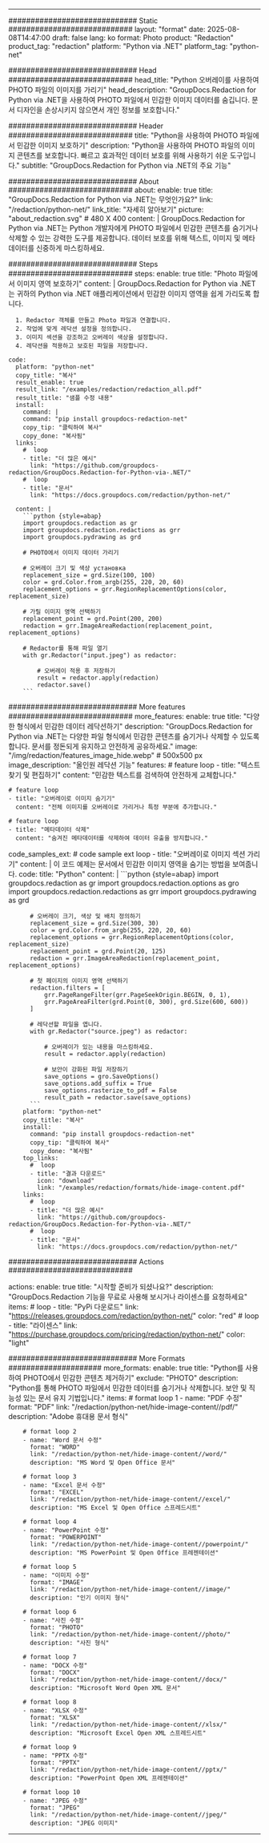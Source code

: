 
---
############################# Static ############################
layout: "format"
date:  2025-08-08T14:47:00
draft: false
lang: ko
format: Photo
product: "Redaction"
product_tag: "redaction"
platform: "Python via .NET"
platform_tag: "python-net"

############################# Head ############################
head_title: "Python 오버레이를 사용하여 PHOTO 파일의 이미지를 가리기"
head_description: "GroupDocs.Redaction for Python via .NET을 사용하여 PHOTO 파일에서 민감한 이미지 데이터를 숨깁니다. 문서 디자인을 손상시키지 않으면서 개인 정보를 보호합니다."

############################# Header ############################
title: "Python을 사용하여 PHOTO 파일에서 민감한 이미지 보호하기" 
description: "Python을 사용하여 PHOTO 파일의 이미지 콘텐츠를 보호합니다. 빠르고 효과적인 데이터 보호를 위해 사용하기 쉬운 도구입니다."
subtitle: "GroupDocs.Redaction for Python via .NET의 주요 기능" 

############################# About ############################
about:
    enable: true
    title: "GroupDocs.Redaction for Python via .NET는 무엇인가요?"
    link: "/redaction/python-net/"
    link_title: "자세히 알아보기"
    picture: "about_redaction.svg" # 480 X 400
    content: |
       GroupDocs.Redaction for Python via .NET는 Python 개발자에게 PHOTO 파일에서 민감한 콘텐츠를 숨기거나 삭제할 수 있는 강력한 도구를 제공합니다. 데이터 보호를 위해 텍스트, 이미지 및 메타데이터를 신중하게 마스킹하세요.

############################# Steps ############################
steps:
    enable: true
    title: "Photo 파일에서 이미지 영역 보호하기"
    content: |
      GroupDocs.Redaction for Python via .NET는 귀하의 Python via .NET 애플리케이션에서 민감한 이미지 영역을 쉽게 가리도록 합니다.
      
      1. Redactor 객체를 만들고 Photo 파일과 연결합니다.
      2. 작업에 맞게 레닥션 설정을 정의합니다.
      3. 이미지 섹션을 강조하고 오버레이 색상을 설정합니다.
      4. 레닥션을 적용하고 보호된 파일을 저장합니다.
   
    code:
      platform: "python-net"
      copy_title: "복사"
      result_enable: true
      result_link: "/examples/redaction/redaction_all.pdf"
      result_title: "샘플 수정 내용"
      install:
        command: |
        command: "pip install groupdocs-redaction-net"
        copy_tip: "클릭하여 복사"
        copy_done: "복사됨"
      links:
        #  loop
        - title: "더 많은 예시"
          link: "https://github.com/groupdocs-redaction/GroupDocs.Redaction-for-Python-via-.NET/"
        #  loop
        - title: "문서"
          link: "https://docs.groupdocs.com/redaction/python-net/"
          
      content: |
        ```python {style=abap}
        import groupdocs.redaction as gr
        import groupdocs.redaction.redactions as grr
        import groupdocs.pydrawing as grd

        # PHOTO에서 이미지 데이터 가리기

        # 오버레이 크기 및 색상 установка
        replacement_size = grd.Size(100, 100)
        color = grd.Color.from_argb(255, 220, 20, 60)
        replacement_options = grr.RegionReplacementOptions(color, replacement_size)

        # 가릴 이미지 영역 선택하기
        replacement_point = grd.Point(200, 200)
        redaction = grr.ImageAreaRedaction(replacement_point, replacement_options)
                
        # Redactor를 통해 파일 열기
        with gr.Redactor("input.jpeg") as redactor:

            # 오버레이 적용 후 저장하기
            result = redactor.apply(redaction)
            redactor.save()
        ```            


############################# More features ############################
more_features:
  enable: true
  title: "다양한 형식에서 민감한 데이터 레닥션하기"
  description: "GroupDocs.Redaction for Python via .NET는 다양한 파일 형식에서 민감한 콘텐츠를 숨기거나 삭제할 수 있도록 합니다. 문서를 정돈되게 유지하고 안전하게 공유하세요."
  image: "/img/redaction/features_image_hide.webp" # 500x500 px
  image_description: "올인원 레닥션 기능"
  features:
    # feature loop
    - title: "텍스트 찾기 및 편집하기"
      content: "민감한 텍스트를 검색하여 안전하게 교체합니다."

    # feature loop
    - title: "오버레이로 이미지 숨기기"
      content: "전체 이미지를 오버레이로 가리거나 특정 부분에 추가합니다."

    # feature loop
    - title: "메타데이터 삭제"
      content: "숨겨진 메타데이터를 삭제하여 데이터 유출을 방지합니다."
      
  code_samples_ext:
    # code sample ext loop
    - title: "오버레이로 이미지 섹션 가리기"
      content: |
        이 코드 예제는 문서에서 민감한 이미지 영역을 숨기는 방법을 보여줍니다.
      code:
        title: "Python"
        content: |
          ```python {style=abap}
          import groupdocs.redaction as gr
          import groupdocs.redaction.options as gro
          import groupdocs.redaction.redactions as grr
          import groupdocs.pydrawing as grd

          # 오버레이 크기, 색상 및 배치 정의하기
          replacement_size = grd.Size(300, 30)
          color = grd.Color.from_argb(255, 220, 20, 60)
          replacement_options = grr.RegionReplacementOptions(color, replacement_size)
          replacement_point = grd.Point(20, 125)
          redaction = grr.ImageAreaRedaction(replacement_point, replacement_options)

          # 첫 페이지의 이미지 영역 선택하기
          redaction.filters = [
              grr.PageRangeFilter(grr.PageSeekOrigin.BEGIN, 0, 1),
              grr.PageAreaFilter(grd.Point(0, 300), grd.Size(600, 600))
          ]

          # 레닥션할 파일을 엽니다.
          with gr.Redactor("source.jpeg") as redactor:

              # 오버레이가 있는 내용을 마스킹하세요.
              result = redactor.apply(redaction)

              # 보안이 강화된 파일 저장하기
              save_options = gro.SaveOptions()
              save_options.add_suffix = True
              save_options.rasterize_to_pdf = False
              result_path = redactor.save(save_options)
          ```
        platform: "python-net"
        copy_title: "복사"
        install:
          command: "pip install groupdocs-redaction-net"
          copy_tip: "클릭하여 복사"
          copy_done: "복사됨"
        top_links:
          #  loop
          - title: "결과 다운로드"
            icon: "download"
            link: "/examples/redaction/formats/hide-image-content.pdf"
        links:
          #  loop
          - title: "더 많은 예시"
            link: "https://github.com/groupdocs-redaction/GroupDocs.Redaction-for-Python-via-.NET/"
          #  loop
          - title: "문서"
            link: "https://docs.groupdocs.com/redaction/python-net/"


############################# Actions ############################

actions:
  enable: true
  title: "시작할 준비가 되셨나요?"
  description: "GroupDocs.Redaction 기능을 무료로 사용해 보시거나 라이센스를 요청하세요"
  items:
    #  loop
    - title: "PyPi 다운로드"
      link: "https://releases.groupdocs.com/redaction/python-net/"
      color: "red"
        #  loop
    - title: "라이센스"
      link: "https://purchase.groupdocs.com/pricing/redaction/python-net/"
      color: "light"


############################# More Formats #####################
more_formats:
    enable: true
    title: "Python를 사용하여 PHOTO에서 민감한 콘텐츠 제거하기"
    exclude: "PHOTO"
    description: "Python를 통해 PHOTO 파일에서 민감한 데이터를 숨기거나 삭제합니다. 보안 및 직능성 있는 문서 유지 기법입니다."
    items: 
        # format loop 1
        - name: "PDF 수정"
          format: "PDF"
          link: "/redaction/python-net/hide-image-content//pdf/"
          description: "Adobe 휴대용 문서 형식"

        # format loop 2
        - name: "Word 문서 수정"
          format: "WORD"
          link: "/redaction/python-net/hide-image-content//word/"
          description: "MS Word 및 Open Office 문서"
          
        # format loop 3
        - name: "Excel 문서 수정"
          format: "EXCEL"
          link: "/redaction/python-net/hide-image-content//excel/"
          description: "MS Excel 및 Open Office 스프레드시트"

        # format loop 4
        - name: "PowerPoint 수정"
          format: "POWERPOINT"
          link: "/redaction/python-net/hide-image-content//powerpoint/"
          description: "MS PowerPoint 및 Open Office 프레젠테이션"

        # format loop 5
        - name: "이미지 수정"
          format: "IMAGE"
          link: "/redaction/python-net/hide-image-content//image/"
          description: "인기 이미지 형식"

        # format loop 6
        - name: "사진 수정"
          format: "PHOTO"
          link: "/redaction/python-net/hide-image-content//photo/"
          description: "사진 형식"

        # format loop 7
        - name: "DOCX 수정"
          format: "DOCX"
          link: "/redaction/python-net/hide-image-content//docx/"
          description: "Microsoft Word Open XML 문서"
          
        # format loop 8
        - name: "XLSX 수정"
          format: "XLSX"
          link: "/redaction/python-net/hide-image-content//xlsx/"
          description: "Microsoft Excel Open XML 스프레드시트"
          
        # format loop 9
        - name: "PPTX 수정"
          format: "PPTX"
          link: "/redaction/python-net/hide-image-content//pptx/"
          description: "PowerPoint Open XML 프레젠테이션"

        # format loop 10
        - name: "JPEG 수정"
          format: "JPEG"
          link: "/redaction/python-net/hide-image-content//jpeg/"
          description: "JPEG 이미지"


---